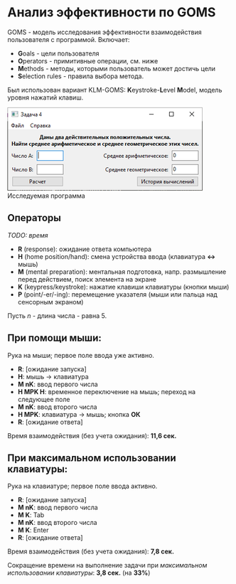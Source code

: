 Анализ эффективности по GOMS
============================

GOMS - модель исследования эффективности взаимодействия пользователя с программой.
Включает:
- **G**oals - цели пользователя
- **O**perators - примитивные операции, см. ниже
- **M**ethods - методы, которыми пользователь может достичь цели
- **S**election rules - правила выбора метода.

Был использован вариант KLM-GOMS: **K**eystroke-**L**evel **M**odel, модель уровня нажатий клавиш.

![Скриншот исследуемой программы](image.png)
Исследуемая программа

Операторы
-----------------------------

_TODO: время_

- __R__ (response): ожидание ответа компьютера
- __H__ (home position/hand): смена устройства ввода (клавиатура __<->__ мышь)
- __M__ (mental preparation): ментальная подготовка, напр. размышление перед действием, поиск элемента на экране
- __K__ (keypress/keystroke): нажатие клавиши клавиатуры (кнопки мыши)
- __P__ (point/-er/-ing): перемещение указателя (мыши или пальца над сенсорным экраном)

Пусть _n_ - длина числа - равна 5.

При помощи мыши:
----------------

Рука на мыши; первое поле ввода уже активно.

- __R__: [ожидание запуска]
- __H__: мышь -> клавиатура
- __M nK__: ввод первого числа
- __H MPK H__: временное переключение на мышь; переход на следующее поле
- __M nK__: ввод второго числа
- __H MPK__: клавиатура -> мышь; кнопка __ОК__
- __R__: [ожидание ответа]

Время взаимодействия (без учета ожидания): __11,6 сек.__

При максимальном использовании клавиатуры:
------------------------------------------

Рука на клавиатуре; первое поле ввода активно.

- __R__: [ожидание запуска]
- __M nK__: ввод первого числа
- __M K__: Tab
- __M nK__: ввод второго числа
- __M K__: Enter
- __R__: [ожидание ответа]

Время взаимодействия (без учета ожидания): __7,8 сек.__

Сокращение времени на выполнение задачи при _максимальном использовании клавиатуры_: __3,8 сек.__ (на __33%__)
